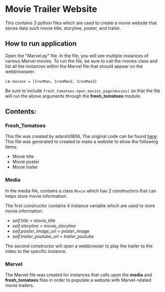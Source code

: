 # Movie Trailer Website

This contains 3 python files which are used to create a movie website that stores data such movie title, storyline, poster, and trailer.

## How to run application
Open the "Marvel.py" file. In the file, you will see multiple instances of various Marvel movies. To run the file, be sure to call the movies class and list all the instances within the Marvel file that should appear on the webbrowswer.

i.e. `movies = [IronMan, IronMan2, IronMan3]`

Be sure to include `fresh_tomatoes.open_movies_page(movies)` so that the file will run the above arguments through the **fresh_tomatoes** module.

## Contents:

### Fresh_Tomatoes
This file was created by adarsh0806, The original code can be found [here](https://raw.githubusercontent.com/adarsh0806/ud036_StarterCode/master/fresh_tomatoes.py).
This file was generated to created to make a website to show the following items:
* Movie title
* Movie poster
* Movie trailer

### Media
In the media file, contains a class `Movie` which has 2 constructors that can helps store movie information.

The first constructor contains 4 instance variable which are  used to store movie information.
* _self.title = movie_title_
* _self.storyline = movie_storyline_
* _self.poster_image_url = poster_image_
* _self.trailer_youtube_url = trailer_youtube_

The second constructor will open a webbrowser to play the trailer to the video to the specific instance.

### Marvel

The Marvel file was created for instances that calls upon the __media__ and __fresh_tomatoes__ files in order to populate a website with Marvel-related movie trailers.
